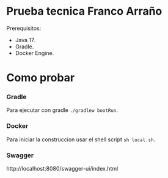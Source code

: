 # Prueba tecnica Franco Arraño
Prerequisitos:

* Java 17.
* Gradle.
* Docker Engine.

# Como probar
### Gradle
Para ejecutar con gradle `./gradlew bootRun`.

### Docker
Para iniciar la construccion usar el shell script `sh local.sh`.

### Swagger
http://localhost:8080/swagger-ui/index.html